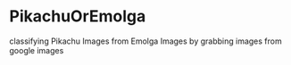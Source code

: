 # PikachuOrEmolga

classifying Pikachu Images from Emolga Images by grabbing images from google images
